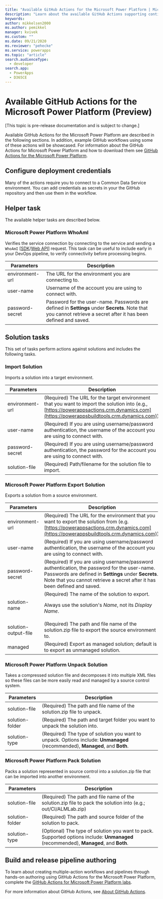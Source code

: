 ```yaml
---
title: "Available GitHub Actions for the Microsoft Power Platform | Microsoft Docs"
description: "Learn about the available GitHub Actions supporting continuous integration and delivery with Microsoft Power Platform."
keywords: 
author: mikkelsen2000
ms.author: pemikkel
manager: kvivek
ms.custom: ""
ms.date: 09/21/2020
ms.reviewer: "pehecke"
ms.service: powerapps
ms.topic: "article"
search.audienceType: 
  - developer
search.app: 
  - PowerApps
  - D365CE
---
```


# Available GitHub Actions for the Microsoft Power Platform (Preview)
[This topic is pre-release documentation and is subject to change.]

Available GitHub Actions for the Microsoft Power Platform are described in the following sections. In addition, example GitHub workflows using some of these actions will be showcased. For information about the GitHub Actions for Microsoft Power Platform and how to download them see [GitHub Actions for the Microsoft Power Platform](devops-github-actions.md).

## Configure deployment credentials
Many of the actions require you to connect to a Common Data Service environment. You can add credentials as secrets in your the GitHub repository and then use them in the workflow.

## Helper task

The available helper tasks are described below.

### Microsoft Power Platform WhoAmI

Verifies the service connection by connecting to the service and sending a `WhoAmI` [[SDK](/dotnet/api/microsoft.crm.sdk.messages.whoamirequest)/[Web API](/dynamics365/customer-engagement/web-api/whoami)] request. This task can be useful to include early in your DevOps pipeline, to verify connectivity before processing begins.

| Parameters    | Description   |
|---------------|---------------|
| environment-url | The URL for the environment you are connecting to.|
| user-name | Username of the account you are using to connect with. |
| password-secret | Password for the user-name. Passwords are defined in **Settings** under **Secrets**. Note that you cannot retrieve a secret after it has been defined and saved. |

## Solution tasks

This set of tasks perform actions against solutions and includes the following tasks.

### Import Solution
Imports a solution into a target environment.

| Parameters           | Description        |
|----------------------|--------------------------|
| environment-url| (Required) The URL for the target environment that you want to import the solution into (e.g., [https://powerappsactions.crm.dynamics.com](https://powerappsbuildtools.crm.dynamics.com)).|
|user-name|(Required) If you are using username/password authentication, the username of the account you are using to connect with.|
| password-secret | (Required) If you are using username/password authentication, the password for the account you are using to connect with.
 | solution-file        | (Required) Path/filename for the solution file to import.   |

<p/>

### Microsoft Power Platform Export Solution

Exports a solution from a source environment.

| Parameters      | Description     |
|-----------------|---------------------|
| environment-url| (Required) The URL for the environment that you want to export the solution from (e.g. [https://powerappsactions.crm.dynamics.com](https://powerappsbuildtools.crm.dynamics.com)).|
|user-name|(Required) If you are using username/password authentication, the username of the account you are using to connect with.|
| password-secret | (Required) If you are using username/password authentication, the password for the user-name. Passwords are defined in **Settings** under **Secrets**. Note that you cannot retrieve a secret after it has been defined and saved. |
 | solution-name              | (Required) The name of the solution to export.<p/>Always use the solution's *Name*, not its *Display Name*.    |
 | solution-output-file        | (Required) The path and file name of the solution.zip file to export the source environment to.|
  | managed        | (Required) Export as managed solution; default is to export as unmanaged solution.|
<p/>

### Microsoft Power Platform Unpack Solution

Takes a compressed solution file and decomposes it into multiple XML files so these files can be more easily read and managed by a source control system.

| Parameters    | Description       |
|---------------|-------------------|
| solution-file              | (Required) The path and file name of the solution.zip file to unpack.     |
| solution-folder | (Required) The path and target folder you want to unpack the solution into.      |
| solution-type | (Required) The type of solution you want to unpack. Options include: **Unmanaged** (recommended), **Managed**, and **Both**. |
<p/>

### Microsoft Power Platform Pack Solution

Packs a solution represented in source control into a solution.zip file that can be imported into another environment.

| Parameters       | Description     |
|------------------|-----------------|
| solution-file              | (Required) The path and file name of the solution.zip file to pack the solution into (e.g.; out/CI/ALMLab.zip)     |
| solution-folder             | (Required) The path and source folder of the solution to pack.      |
| solution-type                  | (Optional) The type of solution you want to pack. Supported options include: **Unmanaged** (recommended), **Managed**, and **Both**. |


## Build and release pipeline authoring

To learn about creating multiple-action workflows and pipelines through hands-on authoring using GitHub Actions for the Microsoft Power Platform, complete the [GitHub Actions for Microsoft Power Platform labs](https://aka.ms/poweractionslab).

For more information about GitHub Actions, see [About GitHub Actions](https://help.github.com/actions/getting-started-with-github-actions/about-github-actions).